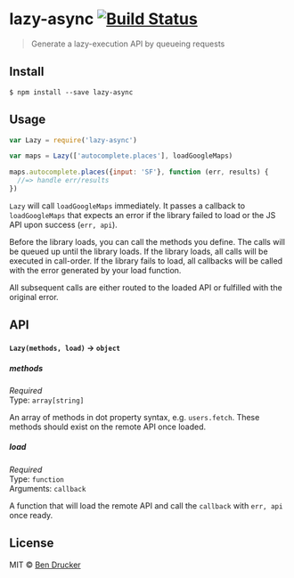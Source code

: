 # lazy-async [![Build Status](https://travis-ci.org/bendrucker/lazy-async.svg?branch=master)](https://travis-ci.org/bendrucker/lazy-async)

> Generate a lazy-execution API by queueing requests

## Install

```
$ npm install --save lazy-async
```


## Usage

```js
var Lazy = require('lazy-async')

var maps = Lazy(['autocomplete.places'], loadGoogleMaps)

maps.autocomplete.places({input: 'SF'}, function (err, results) {
  //=> handle err/results
})
```

`Lazy` will call `loadGoogleMaps` immediately. It passes a callback to `loadGoogleMaps` that expects an error if the library failed to load or the JS API upon success (`err, api`). 

Before the library loads, you can call the methods you define. The calls will be queued up until the library loads. If the library loads, all calls will be executed in call-order. If the library fails to load, all callbacks will be called with the error generated by your load function.

All subsequent calls are either routed to the loaded API or fulfilled with the original error.

## API

#### `Lazy(methods, load)` -> `object`

##### methods

*Required*  
Type: `array[string]`

An array of methods in dot property syntax, e.g. `users.fetch`. These methods should exist on the remote API once loaded.

##### load

*Required*  
Type: `function`  
Arguments: `callback`

A function that will load the remote API and call the `callback` with `err, api` once ready.

## License

MIT © [Ben Drucker](http://bendrucker.me)
